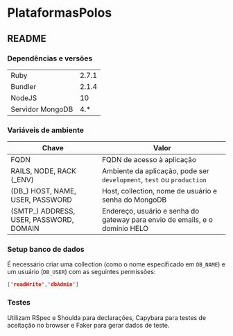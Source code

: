 # PlataformasPolos

## README

### Dependências e versões
| | |
| ---------------- | ----- |
| Ruby             | 2.7.1 |
| Bundler          | 2.1.4 |
| NodeJS           | 10    |
| Servidor MongoDB | 4.*   |

### Variáveis de ambiente
| Chave | Valor |
|---|---|
| FQDN | FQDN de acesso à aplicação |
| RAILS, NODE, RACK (_ENV) | Ambiente da aplicação, pode ser `development`, `test` ou `production` |
| (DB_) HOST, NAME, USER, PASSWORD | Host, collection, nome de usuário e senha do MongoDB |
| (SMTP_) ADDRESS, USER, PASSWORD, DOMAIN | Endereço, usuário e senha do gateway para envio de emails, e o domínio HELO |

### Setup banco de dados
É necessário criar uma collection (como o nome especificado em `DB_NAME`) e um usuário (`DB_USER`) com as seguintes permissões:
```json
['readWrite','dbAdmin']
```

### Testes
Utilizam RSpec e Shoulda para declarações, Capybara para testes de aceitação no browser e Faker para gerar dados de teste.

<!-- This README would normally document whatever steps are necessary to get the
application up and running.

Things you may want to cover:

* Ruby version

* System dependencies

* Configuration

* Database creation

* Database initialization

* How to run the test suite

* Services (job queues, cache servers, search engines, etc.)

* Deployment instructions

* ... -->
